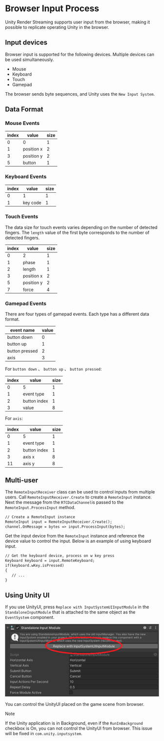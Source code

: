 # Browser Input Process

Unity Render Streaming supports user input from the browser, making it possible to replicate operating Unity in the browser. 

## Input devices

Browser input is supported for the following devices. Multiple devices can be used simultaneously. 

- Mouse
- Keyboard
- Touch
- Gamepad

The browser sends byte sequences, and Unity uses the `New Input System`.

## Data Format

### Mouse Events

|index|value|size|
|-------|-----|-----|
|0|0|1|
|1|position x|2|
|3|position y|2|
|5|button|1|

### Keyboard Events

|index|value|size|
|-------|-----|-----|
|0|1|1|
|1|key code|1|

### Touch Events

The data size for touch events varies depending on the number of detected fingers. The `length` value of the first byte corresponds to the number of detected fingers.

|index|value|size|
|-------|-----|-----|
|0|2|1|
|1|phase|1|
|2|length|1|
|3|position x|2|
|5|position y|2|
|7|force|4|

### Gamepad Events

There are four types of gamepad events. Each type has a different data format. 

| event name | value |
|-------|-----|
| button down | 0 |
| button up | 1 |
| button pressed | 2 |
| axis | 3 |

For `button down` 、 `button up` 、 `button pressed`:

|index|value|size|
|-------|-----|-----|
|0|5|1|
|1|event type|1|
|2|button index|1|
|3|value|8|

For `axis`:

|index|value|size|
|-----|-----|----|
|0|5|1|
|1|event type|1|
|2|button index|1|
|3|axis x|8|
|11|axis y|8|

## Multi-user

The `RemoteInputReceiver` class can be used to control inputs from multiple users. Call `RemoteInputReceiver.Create` to create a `RemoteInput` instance. Next the message from the `RTCDataChannel`is passed to the `RemoteInput.ProcessInput` method.

```CSharp
// Create a RemoteInput instance
RemoteInput input = RemoteInputReceiver.Create();
channel.OnMessage = bytes => input.ProcessInput(bytes);
```

Get the input device from the `RemoteInput` instance and reference the device value to control the input. Below is an example of using keyboard input. 

```CSharp
// Get the keyboard device, process on w key press
Keyboard keyboard = input.RemoteKeyboard;
if(keyboard.wKey.isPressed)
{
   // ... 
}
```

## Using Unity UI

If you use UnityUI, press `Replace with InputSystemUIInputModule` in the `StandaloneInputModule` that is attached to the same object as the `EventSystem` component.

![Replace with InputSystemUIInputMoudle](images/input_standaloneinputmodule.png)

You can control the UnityUI placed on the game scene from browser.

> [!NOTE]
> If the Unity application is in Background, even if the `RunInBackground` checkbox is On, you can not control the UnityUI from browser. This issue will be fixed in `com.unity.inputsystem`.

